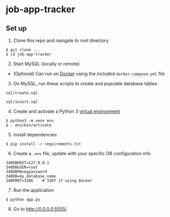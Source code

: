 # job-app-tracker

## Set up

1. Clone this repo and navigate to root directory
```
$ git clone ...
$ cd job-app-tracker
```

2. Start MySQL (locally or remote)
- (Optional) Can run on [Docker](https://www.docker.com/) using the included `docker-compose.yml` file

3. On MySQL, run these scripts to create and populate database tables

`sql/create.sql`

`sql/insert.sql`

4. Create and activate a Python 3 [virtual environment](https://realpython.com/python-virtual-environments-a-primer/) 
```
$ python3 -m venv env
$ . env/bin/activate
```

5. Install dependencies
```
$ pip install -r requirements.txt
```

6. Create a `.env` file, update with your specific DB configuration info
```
340DBHOST=127.0.0.1
340DBUSER=root
340DBPW=mypassword
340DB=my_database_name
340PORT=3306    # 3307 if using Docker
```

7. Run the application
```
$ python app.py
```

8. Go to http://0.0.0.0:5555/